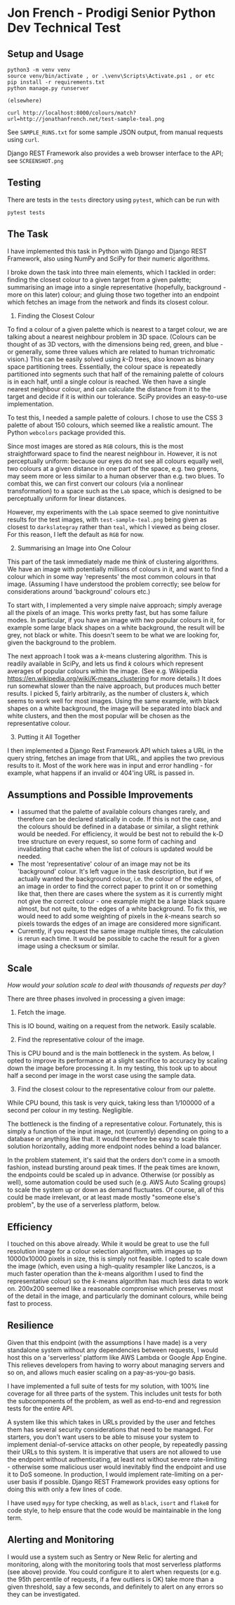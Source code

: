 Jon French - Prodigi Senior Python Dev Technical Test
=====================================================

Setup and Usage
---------------

```
python3 -m venv venv
source venv/bin/activate , or .\venv\Scripts\Activate.ps1 , or etc
pip install -r requirements.txt
python manage.py runserver

(elsewhere)

curl http://localhost:8000/colours/match?url=http://jonathanfrench.net/test-sample-teal.png
```

See `SAMPLE_RUNS.txt` for some sample JSON output, from manual requests using `curl`.

Django REST Framework also provides a web browser interface to the API; see `SCREENSHOT.png`

Testing
-------

There are tests in the `tests` directory using `pytest`, which can be run with

```
pytest tests
```

The Task
--------

I have implemented this task in Python with Django and Django REST Framework, also using 
NumPy and SciPy for their numeric algorithms.

I broke down the task into three main elements, which I tackled in order: finding the closest
colour to a given target from a given palette; summarising an image into a single representative
(hopefully, background - more on this later) colour; and gluing those two together into an
endpoint which fetches an image from the network and finds its closest colour.

1. Finding the Closest Colour

To find a colour of a given palette which is nearest to a target colour, we are talking about
a nearest neighbour problem in 3D space. (Colours can be thought of as 3D vectors, with the
dimensions being red, green, and blue - or generally, some three values which are related to human
trichromatic vision.) This can be easily solved using *k*-D trees, also known as binary space
partitioning trees. Essentially, the colour space is repeatedly partitioned into segments such
that half of the remaining palette of colours is in each half, until a single colour is reached.
We then have a single nearest neighbour colour, and can calculate the distance from it to the
target and decide if it is within our tolerance. SciPy provides an easy-to-use implementation.

To test this, I needed a sample palette of colours. I chose to use the CSS 3 palette of about
150 colours, which seemed like a realistic amount. The Python `webcolors` package provided this.

Since most images are stored as `RGB` colours, this is the most straightforward space to find
the nearest neighbour in. However, it is not perceptually uniform: because our eyes do not
see all colours equally well, two colours at a given distance in one part of the space, e.g.
two greens, may seem more or less similar to a human observer than e.g. two blues. To combat
this, we can first convert our colours (via a nonlinear transformation) to a space such as the
`Lab` space, which is designed to be perceptually uniform for linear distances.

However, my experiments with the `Lab` space seemed to give nonintuitive results for the test
images, with `test-sample-teal.png` being given as closest to `darkslategray` rather than `teal`,
which I viewed as being closer. For this reason, I left the default as `RGB` for now.

2. Summarising an Image into One Colour

This part of the task immediately made me think of clustering algorithms. We have an image
with potentially millions of colours in it, and want to find a colour which in some way
'represents' the most common colours in that image. (Assuming I have understood the problem
correctly; see below for considerations around 'background' colours etc.)

To start with, I implemented a very simple naive approach; simply average all the pixels of
an image. This works pretty fast, but has some failure modes. In particular, if you have an
image with *two* popular colours in it, for example some large black shapes on a white background,
the result will be grey, not black or white. This doesn't seem to be what we are looking for,
given the background to the problem.

The next approach I took was a *k*-means clustering algorithm. This is readily available in SciPy,
and lets us find *k* colours which represent averages of popular colours within the image. (See
e.g. Wikipedia https://en.wikipedia.org/wiki/K-means_clustering for more details.) It does run
somewhat slower than the naive approach, but produces much better results. I picked 5, fairly
arbitrarily, as the number of clusters *k*, which seems to work well for most images. Using the
same example, with black shapes on a white background, the image will be separated into black
and white clusters, and then the most popular will be chosen as the representative colour.

3. Putting it All Together

I then implemented a Django Rest Framework API which takes a URL in the query string, fetches
an image from that URL, and applies the two previous results to it. Most of the work here was 
in input and error handling - for example, what happens if an invalid or 404'ing URL is
passed in.


Assumptions and Possible Improvements
-------------------------------------

* I assumed that the palette of available colours changes rarely, and therefore can be declared
statically in code. If this is not the case, and the colours should be defined in a database or
similar, a slight rethink would be needed. For efficiency, it would be best not to rebuild the 
k-D tree structure on every request, so some form of caching and invalidating that cache when
the list of colours is updated would be needed.
* The most 'representative' colour of an image may not be its 'background' colour. It's left
vague in the task description, but if we actually wanted the background colour, i.e. the colour
of the edges, of an image in order to find the correct paper to print it on or something like that, then there are cases where
the system as it is currently might not give the correct colour - one example might be a large black
square almost, but not quite, to the edges of a white background. To fix this, we would need to
add some weighting of pixels in the *k*-means search so pixels towards the edges of an image
are considered more significant.
* Currently, if you request the same image multiple times, the calculation is rerun each time.
It would be possible to cache the result for a given image using a checksum or similar.



Scale
-----

*How would your solution scale to deal with thousands of requests per day?*

There are three phases involved in processing a given image:

1. Fetch the image.

This is IO bound, waiting on a request from the network. Easily scalable.

2. Find the representative colour of the image.

This is CPU bound and is the main bottleneck in the system. As below, I opted to improve its
performance at a slight sacrifice to accuracy by scaling down the image before processing it.
In my testing, this took up to about half a second per image in the worst case using 
the sample data.

3. Find the closest colour to the representative colour from our palette.

While CPU bound, this task is very quick, taking less than 1/100000 of a second per colour 
in my testing. Negligible.

The bottleneck is the finding of a representative colour. Fortunately, this is simply a function
of the input image, not (currently) depending on going to a database or anything like that.
It would therefore be easy to scale this solution horizontally, adding more endpoint nodes behind
a load balancer.

In the problem statement, it's said that the orders don't come in a smooth fashion, instead
bursting around peak times. If the peak times are known, the endpoints could be scaled up in
advance. Otherwise (or possibly as well), some automation could be used such (e.g. AWS Auto Scaling
groups) to scale the system up or down as demand fluctuates. Of course, all of this could be
made irrelevant, or at least made mostly "someone else's problem", by the use of a serverless
platform, below.

Efficiency
----------

I touched on this above already. While it would be great to use the full resolution image for
a colour selection algorithm, with images up to 10000x10000 pixels in size, this is simply not
feasible. I opted to scale down the image (which, even using a high-quality resampler
like Lanczos, is a much faster operation than the *k*-means algorithm I used to find the
representative colour) so the *k*-means algorithm has much less data to work on. 200x200 seemed
like a reasonable compromise which preserves most of the detail in the image, and particularly
the dominant colours, while being fast to process.

Resilience
----------

Given that this endpoint (with the assumptions I have made) is a very standalone system without
any dependencies between requests, I would host this on a 'serverless' platform like AWS Lambda
or Google App Engine. This relieves developers from having to worry about managing servers and
so on, and allows much easier scaling on a pay-as-you-go basis.

I have implemented a full suite of tests for my solution, with 100% line coverage for all three
parts of the system. This includes unit tests for both the subcomponents of the problem,
as well as end-to-end and regression tests for the entire API.

A system like this which takes in URLs provided by the user and fetches them has several
security considerations that need to be managed. For starters, you don't want users to be able
to misuse your system to implement denial-of-service attacks on other people, by repeatedly
passing their URLs to this system. It is imperative that users are not allowed to use the endpoint
without authenticating, at least not without severe rate-limiting - otherwise some malicious user
would inevitably find the endpoint and use it to DoS someone. In production, I would
implement rate-limiting on a per-user basis if possible. Django REST Framework provides
easy options for doing this with only a few lines of code.

I have used `mypy` for type checking, as well as `black`, `isort` and `flake8` for code style,
to help ensure that the code would be maintainable in the long term.


Alerting and Monitoring
-----------------------

I would use a system such as Sentry or New Relic for alerting and monitoring, along with the 
monitoring tools that most serverless platforms (see above) provide. You could configure it to
alert when requests (or e.g. the 95th percentile of requests, if a few outliers is OK) take
more than a given threshold, say a few seconds, and definitely to alert on any errors 
so they can be investigated.
